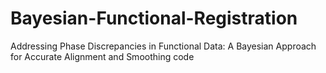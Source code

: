 # Bayesian-Functional-Registration
Addressing Phase Discrepancies in Functional Data: A Bayesian Approach for Accurate Alignment and Smoothing code 
